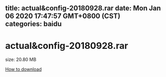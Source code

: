 
title: actual&config-20180928.rar
date: Mon Jan 06 2020 17:47:57 GMT+0800 (CST)    
categories: baidu
---

# actual&config-20180928.rar
size: 20.80 MB
 
 

[How to download](https://bpcam.bemobtrk.com/go/2ceec3aa-1ca2-46d6-b9ff-aaa5c184517c?jno=3109)